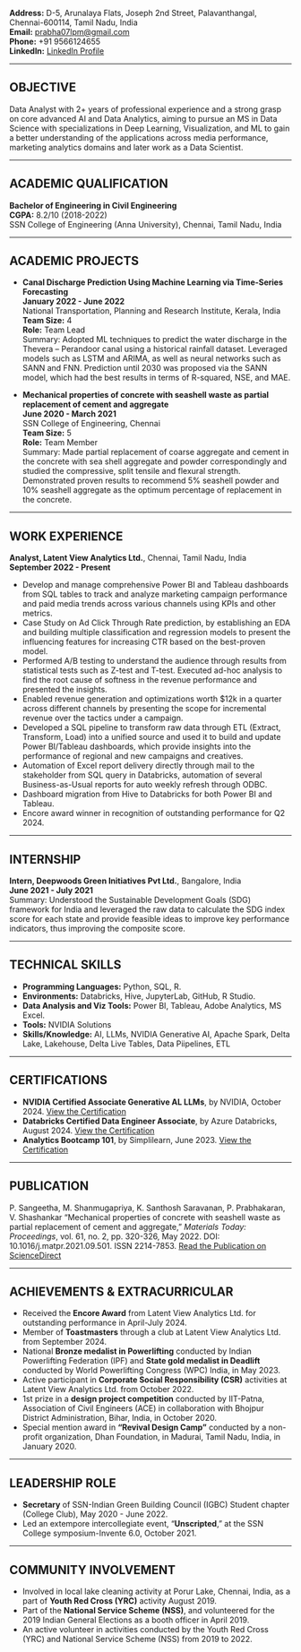 **Address:** D-5, Arunalaya Flats, Joseph 2nd Street, Palavanthangal, Chennai-600114, Tamil Nadu, India  
**Email:** prabha07lpm@gmail.com  
**Phone:** +91 9566124655  
**LinkedIn:** [LinkedIn Profile](https://www.linkedin.com/in/prabhakaran-p-7b38ab164/)

---

## OBJECTIVE
Data Analyst with 2+ years of professional experience and a strong grasp on core advanced AI and Data Analytics, aiming to pursue an MS in Data Science with specializations in Deep Learning, Visualization, and ML to gain a better understanding of the applications across media performance, marketing analytics domains and later work as a Data Scientist. 

---

## ACADEMIC QUALIFICATION
**Bachelor of Engineering in Civil Engineering**  
**CGPA:** 8.2/10 (2018-2022)  
SSN College of Engineering (Anna University), Chennai, Tamil Nadu, India  

---

## ACADEMIC PROJECTS
- **Canal Discharge Prediction Using Machine Learning via Time-Series Forecasting**  
  **January 2022 - June 2022**  
  National Transportation, Planning and Research Institute, Kerala, India  
  **Team Size:** 4  
  **Role:** Team Lead  
  Summary: Adopted ML techniques to predict the water discharge in the Thevera – Perandoor canal using a historical rainfall dataset. Leveraged models such as LSTM and ARIMA, as well as neural networks such as SANN and FNN. Prediction until 2030 was proposed via the SANN model, which had the best results in terms of R-squared, NSE, and MAE.

- **Mechanical properties of concrete with seashell waste as partial replacement of cement and aggregate**  
  **June 2020 - March 2021**  
  SSN College of Engineering, Chennai  
  **Team Size:** 5  
  **Role:** Team Member  
  Summary: Made partial replacement of coarse aggregate and cement in the concrete with sea shell aggregate and powder correspondingly and studied the compressive, split tensile and flexural strength. Demonstrated proven results to recommend 5% seashell powder and 10% seashell aggregate as the optimum percentage of replacement in the concrete.

---

## WORK EXPERIENCE
**Analyst, Latent View Analytics Ltd.**, Chennai, Tamil Nadu, India  
**September 2022 - Present**  
- Develop and manage comprehensive Power BI and Tableau dashboards from SQL tables to track and analyze marketing campaign performance and paid media trends across various channels using KPIs and other metrics.
- Case Study on Ad Click Through Rate prediction, by establishing an EDA and building multiple classification and regression models to present the influencing features for increasing CTR based on the best-proven model.
- Performed A/B testing to understand the audience through results from statistical tests such as Z-test and T-test. Executed ad-hoc analysis to find the root cause of softness in the revenue performance and presented the insights.
- Enabled revenue generation and optimizations worth $12k in a quarter across different channels by presenting the scope for incremental revenue over the tactics under a campaign.
- Developed a SQL pipeline to transform raw data through ETL (Extract, Transform, Load) into a unified source and used it to build and update Power BI/Tableau dashboards, which provide insights into the performance of regional and new campaigns and creatives.
- Automation of Excel report delivery directly through mail to the stakeholder from SQL query in Databricks, automation of several Business-as-Usual reports for auto weekly refresh through ODBC.
- Dashboard migration from Hive to Databricks for both Power BI and Tableau.
- Encore award winner in recognition of outstanding performance for Q2 2024.

---

## INTERNSHIP
**Intern, Deepwoods Green Initiatives Pvt Ltd.**, Bangalore, India  
**June 2021 - July 2021**  
Summary: Understood the Sustainable Development Goals (SDG) framework for India and leveraged the raw data to calculate the SDG index score for each state and provide feasible ideas to improve key performance indicators, thus improving the composite score.

---

## TECHNICAL SKILLS
- **Programming Languages:** Python, SQL, R.
- **Environments:** Databricks, Hive, JupyterLab, GitHub, R Studio.
- **Data Analysis and Viz Tools:** Power BI, Tableau, Adobe Analytics, MS Excel.
- **Tools:** NVIDIA Solutions
- **Skills/Knowledge:** AI, LLMs, NVIDIA Generative AI, Apache Spark, Delta Lake, Lakehouse, Delta Live Tables, Data Piipelines, ETL

---

## CERTIFICATIONS
- **NVIDIA Certified Associate Generative AL LLMs**, by NVIDIA, October 2024. [View the Certification](https://www.credly.com/badges/e9889fac-2f3f-403c-8e2f-c617a8ec6517/linked_in?t=sm3x3h)
- **Databricks Certified Data Engineer Associate**, by Azure Databricks, August 2024. [View the Certification](https://credentials.databricks.com/54952903-dcc6-48c9-9e01-53607508b56a)
- **Analytics Bootcamp 101**, by Simplilearn, June 2023. [View the Certification](https://success.simplilearn.com/815e7ee8-38b6-48f8-823e-18ba3f45c7b2)  

---

## PUBLICATION
P. Sangeetha, M. Shanmugapriya, K. Santhosh Saravanan, P. Prabhakaran, V. Shashankar “Mechanical properties of concrete with seashell waste as partial replacement of cement and aggregate,” *Materials Today: Proceedings*, vol. 61, no. 2, pp. 320-326, May 2022. DOI: 10.1016/j.matpr.2021.09.501. ISSN 2214-7853.
[Read the Publication on ScienceDirect](https://www.sciencedirect.com/science/article/abs/pii/S2214785321064208)

---

## ACHIEVEMENTS & EXTRACURRICULAR
- Received the **Encore Award** from Latent View Analytics Ltd. for outstanding performance in April-July 2024.
- Member of **Toastmasters** through a club at Latent View Analytics Ltd. from September 2024.
- National **Bronze medalist in Powerlifting** conducted by Indian Powerlifting Federation (IPF) and **State gold medalist in Deadlift** conducted by World Powerlifting Congress (WPC) India, in May 2023.
- Active participant in **Corporate Social Responsibility (CSR)** activities at Latent View Analytics Ltd. from October 2022.
- 1st prize in a **design project competition** conducted by IIT-Patna, Association of Civil Engineers (ACE) in collaboration with Bhojpur District Administration, Bihar, India, in October 2020.
- Special mention award in **“Revival Design Camp”** conducted by a non-profit organization, Dhan Foundation, in Madurai, Tamil Nadu, India, in January 2020.

---

## LEADERSHIP ROLE
- **Secretary** of SSN-Indian Green Building Council (IGBC) Student chapter (College Club), May 2020 - June 2022.
- Led an extempore intercollegiate event, “**Unscripted**,” at the SSN College symposium-Invente 6.0, October 2021.

---

## COMMUNITY INVOLVEMENT
- Involved in local lake cleaning activity at Porur Lake, Chennai, India, as a part of **Youth Red Cross (YRC)** activity August 2019.
- Part of the **National Service Scheme (NSS)**, and volunteered for the 2019 Indian General Elections as a booth officer in April 2019.
- An active volunteer in activities conducted by the Youth Red Cross (YRC) and National Service Scheme (NSS) from 2019 to 2022.
